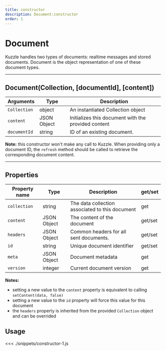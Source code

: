 ```yaml
---
title: constructor
description: Document:constructor
order: 1
---
```


# Document

Kuzzle handles two types of documents: realtime messages and stored documents. Document is the object representation of one of these document types.

---

## Document(Collection, [documentId], [content])

| Arguments    | Type        | Description                                         |
| ------------ | ----------- | --------------------------------------------------- |
| `Collection` | object      | An instantiated Collection object                   |
| `content`    | JSON Object | Initializes this document with the provided content |
| `documentId` | string      | ID of an existing document.                         |

**Note:** this constructor won't make any call to Kuzzle. When providing only a document ID, the `refresh` method should be called to retrieve the corresponding document content.

---

## Properties

| Property name | Type        | Description                                     | get/set |
| ------------- | ----------- | ----------------------------------------------- | ------- |
| `collection`  | string      | The data collection associated to this document | get     |
| `content`     | JSON Object | The content of the document                     | get/set |
| `headers`     | JSON Object | Common headers for all sent documents.          | get/set |
| `id`          | string      | Unique document identifier                      | get/set |
| `meta`        | JSON Object | Document metadata                               | get     |
| `version`     | integer     | Current document version                        | get     |

**Notes:**

- setting a new value to the `content` property is equivalent to calling `setContent(data, false)`
- setting a new value to the `id` property will force this value for this document
- the `headers` property is inherited from the provided `Collection` object and can be overrided

## Usage

<<< ./snippets/constructor-1.js
